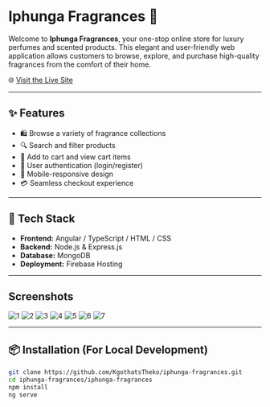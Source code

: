 # Iphunga Fragrances 🌸

Welcome to **Iphunga Fragrances**, your one-stop online store for luxury perfumes and scented products. This elegant and user-friendly web application allows customers to browse, explore, and purchase high-quality fragrances from the comfort of their home.

🌐 [Visit the Live Site](https://iphunga-fragrances.web.app/)

---

## ✨ Features

- 🛍️ Browse a variety of fragrance collections
- 🔍 Search and filter products
- 🧾 Add to cart and view cart items
- 👤 User authentication (login/register)
- 📱 Mobile-responsive design
- 💳 Seamless checkout experience

---

## 🚀 Tech Stack

- **Frontend:** Angular / TypeScript / HTML / CSS
- **Backend:** Node.js & Express.js
- **Database:** MongoDB
- **Deployment:** Firebase Hosting

---

## Screenshots

![1](https://github.com/user-attachments/assets/ecf4b6d0-3431-4f09-ac68-ca2ddd68224c)
![2](https://github.com/user-attachments/assets/d0a490cb-d332-4a31-88c0-94227ce5f094)
![3](https://github.com/user-attachments/assets/5d29d1c1-ef47-48dc-97e7-e4f8aff2b2f9)
![4](https://github.com/user-attachments/assets/8507e8bf-22ac-417d-b205-f19773e941d1)
![5](https://github.com/user-attachments/assets/8f417dde-f7b0-4c57-a4f2-1809c0865324)
![6](https://github.com/user-attachments/assets/75ad51f8-38f8-42a1-a3ac-7a43e3155711)
![7](https://github.com/user-attachments/assets/759251c3-e6b5-4d93-bf3a-dc630d933386)

---

## 📦 Installation (For Local Development)

```bash
git clone https://github.com/KgothatsTheko/iphunga-fragrances.git
cd iphunga-fragrances/iphunga-fragrances
npm install
ng serve
